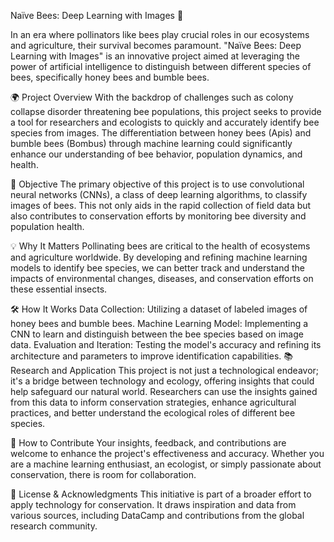 Naïve Bees: Deep Learning with Images 🐝

In an era where pollinators like bees play crucial roles in our ecosystems and agriculture, their survival becomes paramount. "Naïve Bees: Deep Learning with Images" is an innovative project aimed at leveraging the power of artificial intelligence to distinguish between different species of bees, specifically honey bees and bumble bees.

🌍 Project Overview
With the backdrop of challenges such as colony collapse disorder threatening bee populations, this project seeks to provide a tool for researchers and ecologists to quickly and accurately identify bee species from images. The differentiation between honey bees (Apis) and bumble bees (Bombus) through machine learning could significantly enhance our understanding of bee behavior, population dynamics, and health.

🎯 Objective
The primary objective of this project is to use convolutional neural networks (CNNs), a class of deep learning algorithms, to classify images of bees. This not only aids in the rapid collection of field data but also contributes to conservation efforts by monitoring bee diversity and population health.

💡 Why It Matters
Pollinating bees are critical to the health of ecosystems and agriculture worldwide. By developing and refining machine learning models to identify bee species, we can better track and understand the impacts of environmental changes, diseases, and conservation efforts on these essential insects.

🛠 How It Works
Data Collection: Utilizing a dataset of labeled images of honey bees and bumble bees.
Machine Learning Model: Implementing a CNN to learn and distinguish between the bee species based on image data.
Evaluation and Iteration: Testing the model's accuracy and refining its architecture and parameters to improve identification capabilities.
📚 Research and Application
This project is not just a technological endeavor; it's a bridge between technology and ecology, offering insights that could help safeguard our natural world. Researchers can use the insights gained from this data to inform conservation strategies, enhance agricultural practices, and better understand the ecological roles of different bee species.

🤝 How to Contribute
Your insights, feedback, and contributions are welcome to enhance the project's effectiveness and accuracy. Whether you are a machine learning enthusiast, an ecologist, or simply passionate about conservation, there is room for collaboration.

📄 License & Acknowledgments
This initiative is part of a broader effort to apply technology for conservation. It draws inspiration and data from various sources, including DataCamp and contributions from the global research community.

